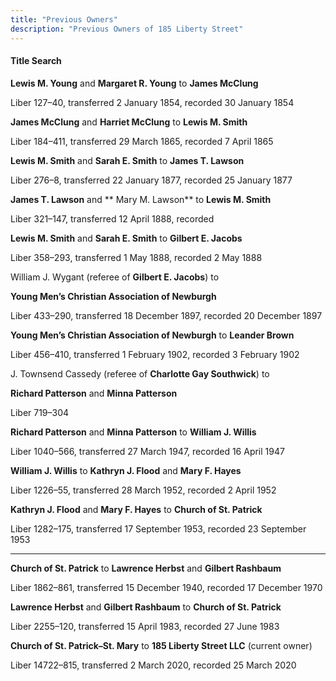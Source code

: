 ```yaml
---
title: "Previous Owners"
description: "Previous Owners of 185 Liberty Street"
---
```


#### Title Search

**Lewis M. Young** and **Margaret R. Young** to **James McClung**

Liber 127–40, transferred 2 January 1854, recorded 30 January 1854 

**James McClung** and **Harriet McClung** to **Lewis M. Smith**

Liber 184–411, transferred 29 March 1865, recorded 7 April 1865 

**Lewis M. Smith** and **Sarah E. Smith** to **James T. Lawson**

Liber 276–8, transferred 22 January 1877, recorded 25 January 1877

**James T. Lawson** and ** Mary M. Lawson** to **Lewis M. Smith**

Liber 321–147, transferred 12 April 1888, recorded 

**Lewis M. Smith** and **Sarah E. Smith** to **Gilbert E. Jacobs**

Liber 358–293, transferred 1 May 1888, recorded 2 May 1888

William J. Wygant (referee of **Gilbert E. Jacobs**) to 

**Young Men’s Christian Association of Newburgh**

Liber 433–290, transferred 18 December 1897, recorded 20 December 1897 

**Young Men’s Christian Association of Newburgh** to **Leander Brown**

Liber 456–410, transferred 1 February 1902, recorded 3 February 1902 

J. Townsend Cassedy (referee of **Charlotte Gay Southwick**) to 

**Richard Patterson** and **Minna Patterson**

Liber 719–304 

**Richard Patterson** and **Minna Patterson** to **William J. Willis**

Liber 1040–566, transferred 27 March 1947, recorded 16 April 1947

**William J. Willis** to **Kathryn J. Flood** and **Mary F. Hayes** 

Liber 1226–55, transferred 28 March 1952, recorded 2 April 1952

**Kathryn J. Flood** and **Mary F. Hayes** to **Church of St. Patrick**

Liber 1282–175, transferred 17 September 1953, recorded 23 September 1953 

****

**Church of St. Patrick** to **Lawrence Herbst** and **Gilbert Rashbaum**

Liber 1862–861, transferred 15 December 1940, recorded 17 December 1970

**Lawrence Herbst** and **Gilbert Rashbaum** to **Church of St. Patrick**

Liber 2255–120, transferred 15 April 1983, recorded 27 June 1983

**Church of St. Patrick–St. Mary** to **185 Liberty Street LLC** (current owner)

Liber 14722–815, transferred 2 March 2020, recorded 25 March 2020
